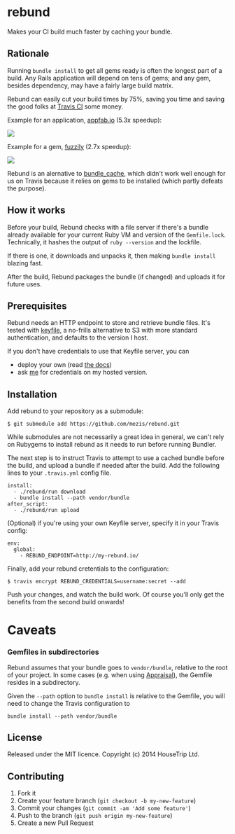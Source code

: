 # rebund

Makes your CI build much faster by caching your bundle.

## Rationale

Running `bundle install` to get all gems ready is often the longest part of a
build. Any Rails application will depend on tens of gems; and any gem, besides
dependency, may have a fairly large build matrix.

Rebund can easily cut your build times by 75%, saving you time and saving the
good folks at [Travis CI](https://travis-ci.org/) some money.

Example for an application, [appfab.io](http://github.com/mezis/appfab) (5.3x
speedup):

<img src="http://f.cl.ly/items/0y1M3K100J0e222y2T2L/rebund-appfab.png"/>

Example for a gem, [fuzzily](http://github.com/mezis/fuzzily) (2.7x speedup):

<img src="http://f.cl.ly/items/2a1c2O3M0w3i2G1D2d3M/rebund-fuzzily.png"/>

Rebund is an alernative to
[bundle_cache](https://github.com/data-axle/bundle_cache), which didn't work
well enough for us on Travis because it relies on gems to be installed (which
partly defeats the purpose).


## How it works

Before your build, Rebund checks with a file server if there's a bundle already
available for your current Ruby VM and version of the `Gemfile.lock`.
Technically, it hashes the output of `ruby --version` and the lockfile.

If there is one, it downloads and unpacks it, then making `bundle install`
blazing fast.

After the build, Rebund packages the bundle (if changed) and uploads it for
future uses.


## Prerequisites

Rebund needs an HTTP endpoint to store and retrieve bundle files.
It's tested with [keyfile](http://github.com/mezis/keyfile), a no-frills alternative to S3 with more standard
authentication, and defaults to the version I host.

If you don't have credentials to use that Keyfile server, you can

- deploy your own (read [the docs](http://github.com/mezis/keyfile#installation))
- ask [me](mailto:julien.letessier@gmail.com) for credentials on my hosted
  version.


## Installation

Add rebund to your repository as a submodule:

    $ git submodule add https://github.com/mezis/rebund.git

While submodules are not necessarily a great idea in general, we can't rely on
Rubygems to install rebund as it needs to run before running Bundler.

The next step is to instruct Travis to attempt to use a cached bundle before the
build, and upload a bundle if needed after the build.  Add the following lines
to your `.travis.yml` config file.

    install:
      - ./rebund/run download
      - bundle install --path vendor/bundle
    after_script:
      - ./rebund/run upload

(Optional) if you're using your own Keyfile server, specify it in your Travis
config:

    env:
      global:
        - REBUND_ENDPOINT=http://my-rebund.io/

Finally, add your rebund cretentials to the configuration:

    $ travis encrypt REBUND_CREDENTIALS=username:secret --add    

Push your changes, and watch the build work. Of course you'll only get the
benefits from the second build onwards!


# Caveats

### Gemfiles in subdirectories

Rebund assumes that your bundle goes to `vendor/bundle`, relative to the root of
your project. In some cases (e.g. when using
[Appraisal](https://github.com/thoughtbot/appraisal)), the Gemfile resides in a
subdirectory.

Given the `--path` option to `bundle install` is relative to the Gemfile, you
will need to change the Travis configuration to

    bundle install --path vendor/bundle


## License

Released under the MIT licence.
Copyright (c) 2014 HouseTrip Ltd.

## Contributing

1. Fork it
2. Create your feature branch (`git checkout -b my-new-feature`)
3. Commit your changes (`git commit -am 'Add some feature'`)
4. Push to the branch (`git push origin my-new-feature`)
5. Create a new Pull Request
